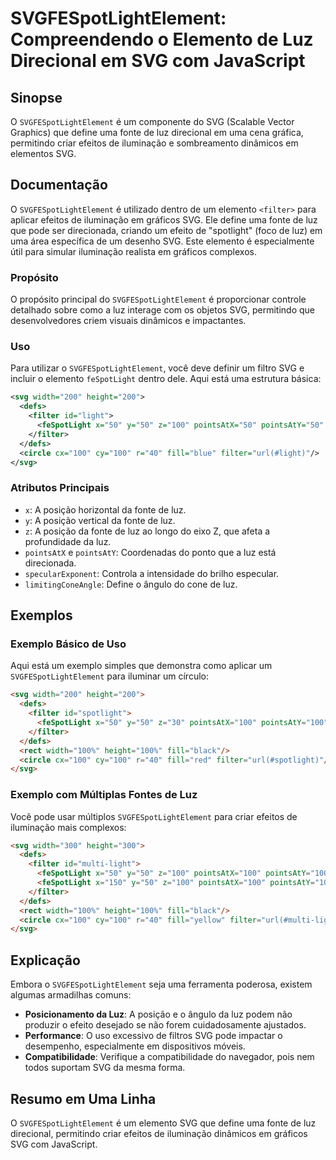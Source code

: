 <!--
Meta Description: # SVGFESpotLightElement: Compreendendo o Elemento de Luz Direcional em SVG com JavaScript ## Sinopse O `SVGFESpotLightElement` é um componente do SVG ...
Meta Keywords: 100, svg, luz, filter, svgfespotlightelement
-->

# SVGFESpotLightElement: Compreendendo o Elemento de Luz Direcional em SVG com JavaScript

## Sinopse
O `SVGFESpotLightElement` é um componente do SVG (Scalable Vector Graphics) que define uma fonte de luz direcional em uma cena gráfica, permitindo criar efeitos de iluminação e sombreamento dinâmicos em elementos SVG.

## Documentação
O `SVGFESpotLightElement` é utilizado dentro de um elemento `<filter>` para aplicar efeitos de iluminação em gráficos SVG. Ele define uma fonte de luz que pode ser direcionada, criando um efeito de "spotlight" (foco de luz) em uma área específica de um desenho SVG. Este elemento é especialmente útil para simular iluminação realista em gráficos complexos.

### Propósito
O propósito principal do `SVGFESpotLightElement` é proporcionar controle detalhado sobre como a luz interage com os objetos SVG, permitindo que desenvolvedores criem visuais dinâmicos e impactantes.

### Uso
Para utilizar o `SVGFESpotLightElement`, você deve definir um filtro SVG e incluir o elemento `feSpotLight` dentro dele. Aqui está uma estrutura básica:

```xml
<svg width="200" height="200">
  <defs>
    <filter id="light">
      <feSpotLight x="50" y="50" z="100" pointsAtX="50" pointsAtY="50" specularExponent="20" limitingConeAngle="30"/>
    </filter>
  </defs>
  <circle cx="100" cy="100" r="40" fill="blue" filter="url(#light)"/>
</svg>
```

### Atributos Principais
- `x`: A posição horizontal da fonte de luz.
- `y`: A posição vertical da fonte de luz.
- `z`: A posição da fonte de luz ao longo do eixo Z, que afeta a profundidade da luz.
- `pointsAtX` e `pointsAtY`: Coordenadas do ponto que a luz está direcionada.
- `specularExponent`: Controla a intensidade do brilho especular.
- `limitingConeAngle`: Define o ângulo do cone de luz.

## Exemplos

### Exemplo Básico de Uso
Aqui está um exemplo simples que demonstra como aplicar um `SVGFESpotLightElement` para iluminar um círculo:

```html
<svg width="200" height="200">
  <defs>
    <filter id="spotlight">
      <feSpotLight x="50" y="50" z="30" pointsAtX="100" pointsAtY="100" specularExponent="10" limitingConeAngle="15"/>
    </filter>
  </defs>
  <rect width="100%" height="100%" fill="black"/>
  <circle cx="100" cy="100" r="40" fill="red" filter="url(#spotlight)"/>
</svg>
```

### Exemplo com Múltiplas Fontes de Luz
Você pode usar múltiplos `SVGFESpotLightElement` para criar efeitos de iluminação mais complexos:

```html
<svg width="300" height="300">
  <defs>
    <filter id="multi-light">
      <feSpotLight x="50" y="50" z="100" pointsAtX="100" pointsAtY="100" specularExponent="20" limitingConeAngle="30"/>
      <feSpotLight x="150" y="50" z="100" pointsAtX="100" pointsAtY="100" specularExponent="20" limitingConeAngle="30"/>
    </filter>
  </defs>
  <rect width="100%" height="100%" fill="black"/>
  <circle cx="100" cy="100" r="40" fill="yellow" filter="url(#multi-light)"/>
</svg>
```

## Explicação
Embora o `SVGFESpotLightElement` seja uma ferramenta poderosa, existem algumas armadilhas comuns:

- **Posicionamento da Luz**: A posição e o ângulo da luz podem não produzir o efeito desejado se não forem cuidadosamente ajustados.
- **Performance**: O uso excessivo de filtros SVG pode impactar o desempenho, especialmente em dispositivos móveis.
- **Compatibilidade**: Verifique a compatibilidade do navegador, pois nem todos suportam SVG da mesma forma.

## Resumo em Uma Linha
O `SVGFESpotLightElement` é um elemento SVG que define uma fonte de luz direcional, permitindo criar efeitos de iluminação dinâmicos em gráficos SVG com JavaScript.